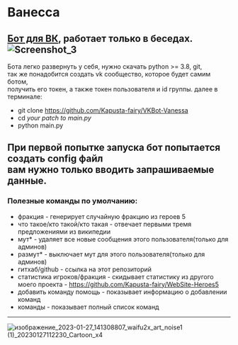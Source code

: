 # Ванесса
[Бот для ВК](https://vk.com/vanessakapustovna "Группа бота в ВК"), работает 
только в беседах.\
![Screenshot_3](https://user-images.githubusercontent.com/106178214/215032483-0b232690-cbc3-4062-b6ca-a056b389444c.png)
---
Бота легко развернуть у себя, нужно скачать python >= 3.8, git, \
так же понадобится создать vk сообщество, которое будет самим ботом, \
получить его токен, а также токен пользователя и id группы.
далее в терминале:
- git clone https://github.com/Kapusta-fairy/VKBot-Vanessa
- cd *your patch to main.py*
- python main.py 

При первой попытке запуска бот попытается создать config файл \
вам нужно только вводить запрашиваемые данные.
---
### Полезные команды по умолчанию:
- фракция - генерирует случайную фракцию из героев 5
- что такое/кто такой/кто такая - отвечает первыми тремя предложениями из 
википедии
- мут* - удаляет все новые сообщения этого пользователя(только для админов)
- размут* - выключает мут для этого пользователя(только для админов)
- гитхаб/github - ссылка на этот репозиторий
- статистика игроков/фракция - скидывает статистику из другого моего проекта - 
https://github.com/Kapusta-fairy/WebSite-Heroes5
- добавить команду помощь - показывает информацию о добавлении команд
- команды - показывает полный список команд
---
![изображение_2023-01-27_141308807_waifu2x_art_noise1 (1)_20230127112230_Cartoon_x4](https://user-images.githubusercontent.com/106178214/215074764-2a59dbf8-ea81-4ad9-b58b-52ed37507764.png)
